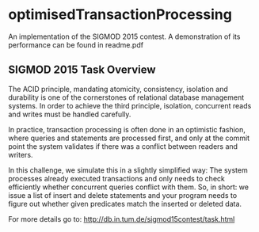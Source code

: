 # optimisedTransactionProcessing

An implementation of the SIGMOD 2015 contest. A demonstration of its performance can be found in readme.pdf

## SIGMOD 2015 Task Overview

The ACID principle, mandating atomicity, consistency, isolation and durability is one of the cornerstones of relational database management systems. In order to achieve the third principle, isolation, concurrent reads and writes must be handled carefully.

In practice, transaction processing is often done in an optimistic fashion, where queries and statements are processed first, and only at the commit point the system validates if there was a conflict between readers and writers.

In this challenge, we simulate this in a slightly simplified way: The system processes already executed transactions and only needs to check efficiently whether concurrent queries conflict with them. So, in short: we issue a list of insert and delete statements and your program needs to figure out whether given predicates match the inserted or deleted data.

For more details go to: http://db.in.tum.de/sigmod15contest/task.html
